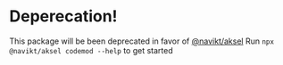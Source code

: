 # Deperecation!

This package will be been deprecated in favor of [@navikt/aksel](...)
Run `npx @navikt/aksel codemod --help` to get started
